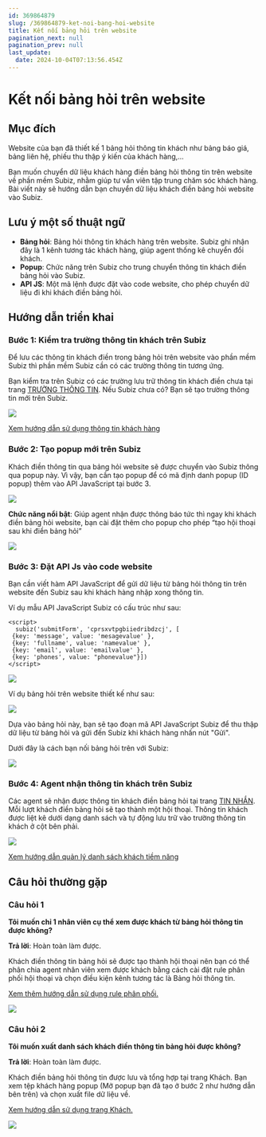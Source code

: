 ```yaml
---
id: 369864879
slug: /369864879-ket-noi-bang-hoi-website
title: Kết nối bảng hỏi trên website
pagination_next: null
pagination_prev: null
last_update:
  date: 2024-10-04T07:13:56.454Z
---
```


# Kết nối bảng hỏi trên website



## Mục đích




Website của bạn đã thiết kế 1 bảng hỏi thông tin khách như bảng báo giá, bảng liên hệ, phiếu thu thập ý kiến của khách hàng,...



Bạn muốn chuyển dữ liệu khách hàng điền bảng hỏi thông tin trên website về phần mềm Subiz, nhằm giúp tư vấn viên tập trung chăm sóc khách hàng. Bài viết này sẽ hướng dẫn bạn chuyển dữ liệu khách điền bảng hỏi website vào Subiz.
## Lưu ý một số thuật ngữ


- **Bảng hỏi**: Bảng hỏi thông tin khách hàng trên website. Subiz ghi nhận đây là 1 kênh tương tác khách hàng, giúp agent thống kê chuyển đổi khách.
- **Popup**: Chức năng trên Subiz cho trung chuyển thông tin khách điền bảng hỏi vào Subiz.
- **API JS**: Một mã lệnh được đặt vào code website, cho phép chuyển dữ liệu đi khi khách điền bảng hỏi.
## Hướng dẫn triển khai

### Bước 1: Kiểm tra trường thông tin khách trên Subiz




Để lưu các thông tin khách điền trong bảng hỏi trên website vào phần mềm Subiz thì phần mềm Subiz cần có các trường thông tin tương ứng.



Bạn kiểm tra trên Subiz có các trường lưu trữ thông tin khách điền chưa tại trang [TRƯỜNG THÔNG TIN](https://app.subiz.com.vn/settings/user-attributes). Nếu Subiz chưa có? Bạn sẽ tạo trường thông tin mới trên Subiz.




![](https://vcdn.subiz-cdn.com/file/fishbrcbfufagcaipnuv_acpxkgumifuoofoosble/unnamed.png)




[Xem hướng dẫn sử dụng thông tin khách hàng](https://subiz.com.vn/docs/777741175-thong-tin-khach-hang)
### Bước 2: Tạo popup mới trên Subiz


Khách điền thông tin qua bảng hỏi website sẽ được chuyển vào Subiz thông qua popup này. Vì vậy, bạn cần tạo popup để có mã định danh popup (ID popup) thêm vào API JavaScript tại bước 3.


![](https://vcdn.subiz-cdn.com/file/fishbrcbnbtwgrfqbgdk_acpxkgumifuoofoosble/unnamed.png)




**Chức năng nổi bật**: Giúp agent nhận được thông báo tức thì ngay khi khách điền bảng hỏi website, bạn cài đặt thêm cho popup cho phép “tạo hội thoại sau khi điền bảng hỏi”


![](https://vcdn.subiz-cdn.com/file/fishbrcbsgulljfcccpv_acpxkgumifuoofoosble/unnamed.png)



### Bước 3: Đặt API Js vào code website




Bạn cần viết hàm API JavaScript để gửi dữ liệu từ bảng hỏi thông tin trên website đến Subiz sau khi khách hàng nhập xong thông tin.



Ví dụ mẫu API JavaScript Subiz có cấu trúc như sau:


```
<script>
  subiz('submitForm', 'cprsxvtpgbiiedribdzcj', [
 {key: 'message', value: 'mesagevalue' },
 {key: 'fullname', value: 'namevalue' },
 {key: 'email', value: 'emailvalue' },
 {key: 'phones', value: "phonevalue"}])
</script>

```



![](https://vcdn.subiz-cdn.com/file/fishbrcbwsdpgcsvfxce_acpxkgumifuoofoosble/unnamed.png)




Ví dụ bảng hỏi trên website thiết kế như sau:




![](https://vcdn.subiz-cdn.com/file/fishbrccaamkxbspwluu_acpxkgumifuoofoosble/unnamed.png)




Dựa vào bảng hỏi này, bạn sẽ tạo đoạn mã API JavaScript Subiz để thu thập dữ liệu từ bảng hỏi và gửi đến Subiz khi khách hàng nhấn nút "Gửi".



Dưới đây là cách bạn nối bảng hỏi trên với Subiz: 




![](https://vcdn.subiz-cdn.com/file/fishbrccdpxzelmtmqsf_acpxkgumifuoofoosble/unnamed.png)

### Bước 4: Agent nhận thông tin khách trên Subiz


Các agent sẽ nhận được thông tin khách điền bảng hỏi tại trang [TIN NHẮN](https://app.subiz.com.vn/convo). Mỗi lượt khách điền bảng hỏi sẽ tạo thành một hội thoại. Thông tin khách được liệt kê dưới dạng danh sách và tự động lưu trữ vào trường thông tin khách ở cột bên phải.




![](https://vcdn.subiz-cdn.com/file/fishbrccjjetcgxcrxfp_acpxkgumifuoofoosble/unnamed.png)




[Xem hướng dẫn quản lý danh sách khách tiềm năng](https://subiz.com.vn/docs/1221805713-khach-tiem-nang)


## Câu hỏi thường gặp

### Câu hỏi 1


**Tôi muốn chỉ 1 nhân viên cụ thể xem được khách từ bảng hỏi thông tin được không?**

**Trả lời**: Hoàn toàn làm được.

Khách điền thông tin bảng hỏi sẽ được tạo thành hội thoại nên bạn có thể phân chia agent nhân viên xem được khách bằng cách cài đặt rule phân phối hội thoại và chọn điều kiện kênh tương tác là Bảng hỏi thông tin.

[Xem thêm hướng dẫn sử dụng rule phân phối.](https://subiz.com.vn/docs/972963943-rule-phan-phoi-hoi-thoai)




![](https://vcdn.subiz-cdn.com/file/fishbrccnywegkbyfahj_acpxkgumifuoofoosble/unnamed.png)



### Câu hỏi 2


**Tôi muốn xuất danh sách khách điền thông tin bảng hỏi được không?**

**Trả lời**: Hoàn toàn làm được.

Khách điền bảng hỏi thông tin được lưu và tổng hợp tại trang Khách. Bạn xem tệp khách hàng popup (Mở popup bạn đã tạo ở bước 2 như hướng dẫn bên trên) và chọn xuất file dữ liệu về. 

[Xem hướng dẫn sử dụng trang Khách.](https://subiz.com.vn/docs/1221805713-khach-tiem-nang)




![](https://vcdn.subiz-cdn.com/file/fishbrccufbmwmkpxomp_acpxkgumifuoofoosble/unnamed.png)